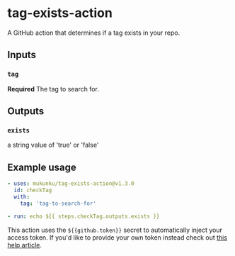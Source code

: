 # tag-exists-action
A GitHub action that determines if a tag exists in your repo.

## Inputs

### `tag`

**Required** The tag to search for.

## Outputs

### `exists`

a string value of 'true' or 'false'

## Example usage
 
```yaml
- uses: mukunku/tag-exists-action@v1.3.0
  id: checkTag
  with: 
    tag: 'tag-to-search-for'

- run: echo ${{ steps.checkTag.outputs.exists }}
```

This action uses the `${{github.token}}` secret to automatically inject your access token. If you'd like to provide your own token instead check out [this help article](https://github.com/mukunku/tag-exists-action/wiki/Setting-the-GITHUB_TOKEN-explicitly).
